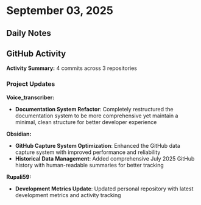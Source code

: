 # September 03, 2025

## Daily Notes

## GitHub Activity

**Activity Summary:** 4 commits across 3 repositories

### Project Updates

**Voice_transcriber:**
- **Documentation System Refactor**: Completely restructured the documentation system to be more comprehensive yet maintain a minimal, clean structure for better developer experience

**Obsidian:**
- **GitHub Capture System Optimization**: Enhanced the GitHub data capture system with improved performance and reliability
- **Historical Data Management**: Added comprehensive July 2025 GitHub history with human-readable summaries for better tracking

**Rupali59:**
- **Development Metrics Update**: Updated personal repository with latest development metrics and activity tracking
